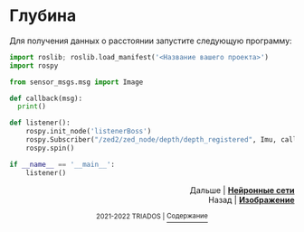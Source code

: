 # Глубина

Для получения данных о расстоянии запустите следующую программу:

```python
import roslib; roslib.load_manifest('<Название вашего проекта>')
import rospy

from sensor_msgs.msg import Image

def callback(msg):
  print()

def listener():
	rospy.init_node('listenerBoss')
	rospy.Subscriber("/zed2/zed_node/depth/depth_registered", Imu, callback)
	rospy.spin()

if __name__ == '__main__':
	listener()
```

<p align="right">Дальше | <b><a href="object_detection.md">Нейронные сети</a></b>
<br/>
Назад | <b><a href="camera.md">Изображение</a></b></p>
<p align="center"><sup>2021-2022 TRIADOS | </sup><a href="../README.md#содержание"><sup>Содержание</sup></a></p>
